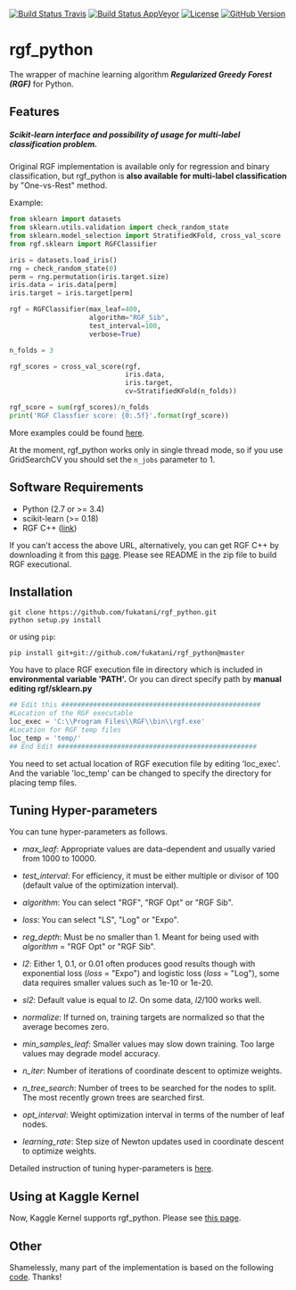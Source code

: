 [![Build Status Travis](https://travis-ci.org/fukatani/rgf_python.svg?branch=master)](https://travis-ci.org/fukatani/rgf_python)
[![Build Status AppVeyor](https://ci.appveyor.com/api/projects/status/vpanb9hnncjr16hn/branch/master?svg=true)](https://ci.appveyor.com/project/fukatani/rgf-python)
[![License](https://img.shields.io/badge/license-Apache%202.0-blue.svg)](https://github.com/fukatani/rgf_python/blob/master/LICENSE)
[![GitHub Version](https://badge.fury.io/gh/fukatani%2Frgf_python.svg)](https://github.com/fukatani/rgf_python/blob/master/rgf/VERSION)

# rgf_python
The wrapper of machine learning algorithm ***Regularized Greedy Forest (RGF)*** for Python.

## Features

##### Scikit-learn interface and possibility of usage for multi-label classification problem.

Original RGF implementation is available only for regression and binary classification, but rgf_python is **also available for multi-label classification** by "One-vs-Rest" method.

Example:
```python
from sklearn import datasets
from sklearn.utils.validation import check_random_state
from sklearn.model_selection import StratifiedKFold, cross_val_score
from rgf.sklearn import RGFClassifier

iris = datasets.load_iris()
rng = check_random_state(0)
perm = rng.permutation(iris.target.size)
iris.data = iris.data[perm]
iris.target = iris.target[perm]

rgf = RGFClassifier(max_leaf=400,
                    algorithm="RGF_Sib",
                    test_interval=100,
                    verbose=True)

n_folds = 3

rgf_scores = cross_val_score(rgf,
                             iris.data,
                             iris.target,
                             cv=StratifiedKFold(n_folds))

rgf_score = sum(rgf_scores)/n_folds
print('RGF Classfier score: {0:.5f}'.format(rgf_score))
```
More examples could be found [here](https://github.com/fukatani/rgf_python/tree/master/examples).

At the moment, rgf_python works only in single thread mode, so if you use GridSearchCV you should set the `n_jobs` parameter to 1.

## Software Requirements

* Python (2.7 or >= 3.4)
* scikit-learn (>= 0.18)
* RGF C++ ([link](http://tongzhang-ml.org/software/rgf/index.html))

If you can't access the above URL, alternatively, you can get RGF C++ by downloading it from this [page](https://github.com/fukatani/rgf_python/releases/download/0.2.0/rgf1.2.zip).
Please see README in the zip file to build RGF executional.


## Installation

```
git clone https://github.com/fukatani/rgf_python.git
python setup.py install
```
or using `pip`:
```
pip install git+git://github.com/fukatani/rgf_python@master
```

You have to place RGF execution file in directory which is included in **environmental variable 'PATH'.**
Or you can direct specify path by **manual editing rgf/sklearn.py**

```python
## Edit this ##################################################
#Location of the RGF executable
loc_exec = 'C:\\Program Files\\RGF\\bin\\rgf.exe'
#Location for RGF temp files
loc_temp = 'temp/'
## End Edit ##################################################
```

You need to set actual location of RGF execution file by editing 'loc_exec'.
And the variable 'loc_temp' can be changed to specify the directory for placing temp files.

## Tuning Hyper-parameters
You can tune hyper-parameters as follows.

* _max_leaf_: Appropriate values are data-dependent and usually varied from 1000 to 10000.

* _test_interval_: For efficiency, it must be either multiple or divisor of 100 (default value of the optimization interval).

* _algorithm_: You can select "RGF", "RGF Opt" or "RGF Sib".

* _loss_: You can select "LS", "Log" or "Expo".

* _reg_depth_: Must be no smaller than 1. Meant for being used with _algorithm_ = "RGF Opt" or "RGF Sib".

* _l2_: Either 1, 0.1, or 0.01 often produces good results though with exponential loss (_loss_ = "Expo") and logistic loss (_loss_ = "Log"), some data requires smaller values such as 1e-10 or 1e-20.

* _sl2_: Default value is equal to _l2_. On some data, _l2_/100 works well.

* _normalize_: If turned on, training targets are normalized so that the average becomes zero.

* _min_samples_leaf_: Smaller values may slow down training. Too large values may degrade model accuracy.

* _n_iter_: Number of iterations of coordinate descent to optimize weights.

* _n_tree_search_: Number of trees to be searched for the nodes to split. The most recently grown trees are searched first.

* _opt_interval_: Weight optimization interval in terms of the number of leaf nodes.

* _learning_rate_: Step size of Newton updates used in coordinate descent to optimize weights.

Detailed instruction of tuning hyper-parameters is [here](http://tongzhang-ml.org/software/rgf/rgf1.2-guide.pdf).

## Using at Kaggle Kernel
Now, Kaggle Kernel supports rgf_python. Please see [this page](https://www.kaggle.com/fukatani/d/uciml/iris/classification-by-regularized-greedy-forest).

## Other
Shamelessly, many part of the implementation is based on the following [code](https://github.com/MLWave/RGF-sklearn). Thanks!
